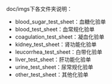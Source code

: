 doc/imgs下各文件夹说明：
- blood_sugar_test_sheet：血糖化验单
- blood_test_sheet：血常规化验单
- coagulation_test_sheet：凝血化验单
- kidney_test_sheet：肾功能化验单
- leucorrhea_test_sheet：白带化验单
- liver_test_sheet：肝功能化验单
- urine_test_sheet：尿常规化验单
- other_test_sheet：其他化验单